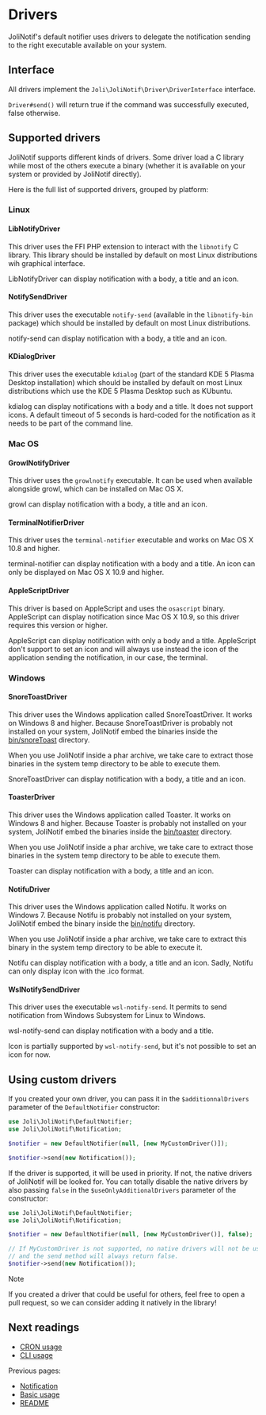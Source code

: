 # Drivers

JoliNotif's default notifier uses drivers to delegate the notification sending
to the right executable available on your system.

## Interface

All drivers implement the `Joli\JoliNotif\Driver\DriverInterface` interface.

`Driver#send()` will return true if the command was successfully executed,
false otherwise.

## Supported drivers

JoliNotif supports different kinds of drivers. Some driver load a C library
while most of the others execute a binary (whether it is available on your
system or provided by JoliNotif directly).

Here is the full list of supported drivers, grouped by platform:

### Linux

#### LibNotifyDriver

This driver uses the FFI PHP extension to interact with the `libnotify` C
library. This library should be installed by default on most Linux
distributions wih graphical interface.

LibNotifyDriver can display notification with a body, a title and an icon.

#### NotifySendDriver

This driver uses the executable `notify-send` (available in the
`libnotify-bin` package) which should be installed by default on most Linux
distributions.

notify-send can display notification with a body, a title and an icon.

#### KDialogDriver

This driver uses the executable `kdialog` (part of the standard KDE 5 Plasma
Desktop installation) which should be installed by default on most Linux
distributions which use the KDE 5 Plasma Desktop such as KUbuntu.

kdialog can display notifications with a body and a title. It does not support
icons. A default timeout of 5 seconds is hard-coded for the notification as it
needs to be part of the command line.

### Mac OS

#### GrowlNotifyDriver

This driver uses the `growlnotify` executable. It can be used when available
alongside growl, which can be installed on Mac OS X.

growl can display notification with a body, a title and an icon.

#### TerminalNotifierDriver

This driver uses the `terminal-notifier` executable and works on Mac OS X 10.8
and higher.

terminal-notifier can display notification with a body and a title. An icon can
only be displayed on Mac OS X 10.9 and higher.

#### AppleScriptDriver

This driver is based on AppleScript and uses the `osascript` binary.
AppleScript can display notification since Mac OS X 10.9, so this driver
requires this version or higher.

AppleScript can display notification with only a body and a title. AppleScript
don't support to set an icon and will always use instead the icon of the
application sending the notification, in our case, the terminal.

### Windows

#### SnoreToastDriver

This driver uses the Windows application called SnoreToastDriver. It works on
Windows 8 and higher. Because SnoreToastDriver is probably not installed on
your system, JoliNotif embed the binaries inside the [bin/snoreToast](bin/snoreToast)
directory.

When you use JoliNotif inside a phar archive, we take care to extract those
binaries in the system temp directory to be able to execute them.

SnoreToastDriver can display notification with a body, a title and an icon.

#### ToasterDriver

This driver uses the Windows application called Toaster. It works on Windows 8
and higher. Because Toaster is probably not installed on your system, JoliNotif
embed the binaries inside the [bin/toaster](bin/toaster) directory.

When you use JoliNotif inside a phar archive, we take care to extract those
binaries in the system temp directory to be able to execute them.

Toaster can display notification with a body, a title and an icon.

#### NotifuDriver

This driver uses the Windows application called Notifu. It works on Windows 7.
Because Notifu is probably not installed on your system, JoliNotif embed the
binary inside the [bin/notifu](bin/notifu) directory.

When you use JoliNotif inside a phar archive, we take care to extract this
binary in the system temp directory to be able to execute it.

Notifu can display notification with a body, a title and an icon. Sadly, Notifu
can only display icon with the .ico format.

#### WslNotifySendDriver

This driver uses the executable `wsl-notify-send`.
It permits to send notification from Windows Subsystem for Linux to Windows.

wsl-notify-send can display notification with a body and a title.

Icon is partially supported by `wsl-notify-send`, but it's not possible to set
an icon for now.

## Using custom drivers

If you created your own driver, you can pass it in the `$additionnalDrivers`
parameter of the `DefaultNotifier` constructor:

```php
use Joli\JoliNotif\DefaultNotifier;
use Joli\JoliNotif\Notification;

$notifier = new DefaultNotifier(null, [new MyCustomDriver()]);

$notifier->send(new Notification());
```

If the driver is supported, it will be used in priority. If not, the native
drivers of JoliNotif will be looked for. You can totally disable the native
drivers by also passing `false` in the `$useOnlyAdditionalDrivers` parameter of
the constructor:

```php
use Joli\JoliNotif\DefaultNotifier;
use Joli\JoliNotif\Notification;

$notifier = new DefaultNotifier(null, [new MyCustomDriver()], false);

// If MyCustomDriver is not supported, no native drivers will not be used
// and the send method will always return false.
$notifier->send(new Notification());
```

> [!NOTE]
> If you created a driver that could be useful for others, feel free to open a
> pull request, so we can consider adding it natively in the library!

## Next readings

* [CRON usage](04-cron-usage.md)
* [CLI usage](05-cli-usage.md)

Previous pages:

* [Notification](02-notification.md)
* [Basic usage](01-basic-usage.md)
* [README](../README.md)
